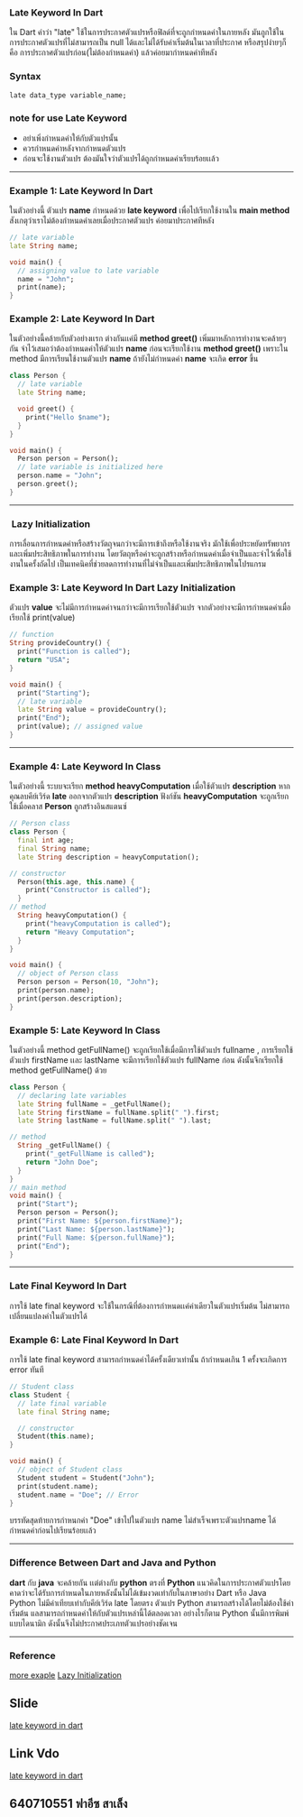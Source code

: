 ### Late Keyword In Dart
ใน Dart คำว่า "late" ใช้ในการประกาศตัวแปรหรือฟิลด์ที่จะถูกกำหนดค่าในภายหลัง มันถูกใช้ในการประกาศตัวแปรที่ไม่สามารถเป็น null ได้และไม่ได้รับค่าเริ่มต้นในเวลาที่ประกาศ หรือสรุปง่ายๆก็คือ การประกาศตัวแปรก่อน(ไม่ต้องกำหนดค่า) แล้วค่อยมากำหนดค่าทีหลัง

### Syntax

```dart
late data_type variable_name;
```
### note for use Late Keyword
- อย่าเพิ่งกำหนดค่าให้กับตัวแปรนั้น
- ควรกำหนดค่าหลังจากกำหนดตัวแปร
- ก่อนจะใช้งานตัวแปร ต้องมันใจว่าตัวแปรได้ถูกกำหนดค่าเรียบร้อยเเล้ว

-----------------------

### Example 1: Late Keyword In Dart

ในตัวอย่างนี้ ตัวแปร **name** กำหนดด้วย **late keyword** เพื่อไปเรียกใช้งานใน  **main method**
สังเกตุว่าเราไม่ต้องกำหนดค่าเลยเมื่อประกาศตัวแปร ค่อยมาประกาศทีหลัง
```dart
// late variable
late String name;

void main() {
  // assigning value to late variable
  name = "John";
  print(name);
}
```

### Example 2: Late Keyword In Dart

ในตัวอย่างนี้คล้ายกับตัวอย่างเเรก ต่างกันเเค่มี **method greet()** เพิ่มมาหลักการทำงานจะคล้ายๆกัน
จำไว้เสมอว่าต้องกำหนดค่าให้ตัวแปร **name** ก่อนจะเรียกใช้งาน **method greet()** เพราะใน method มีการเรียนใช้งานตัวแปร **name** ถ้ายังไม่กำหนดค่า **name** จะเกิด **error** ขึ้น
```dart
class Person {
  // late variable
  late String name;

  void greet() {
    print("Hello $name");
  }
}

void main() {
  Person person = Person();
  // late variable is initialized here
  person.name = "John";
  person.greet();
}
```

------------

###  Lazy Initialization
การเลื่อนการกำหนดค่าหรือสร้างวัตถุจนกว่าจะมีการเข้าถึงหรือใช้งานจริง มักใช้เพื่อประหยัดทรัพยากรและเพิ่มประสิทธิภาพในการทำงาน โดยวัตถุหรือค่าจะถูกสร้างหรือกำหนดค่าเมื่อจำเป็นและจำไว้เพื่อใช้งานในครั้งถัดไป เป็นเทคนิคที่ช่วยลดการทำงานที่ไม่จำเป็นและเพิ่มประสิทธิภาพในโปรแกรม


### Example 3: Late Keyword In Dart Lazy Initialization

ตัวแปร **value** จะไม่มีการกำหนดค่าจนกว่าจะมีการเรียกใช้ตัวแปร จากตัวอย่างจะมีการกำหนดค่าเมื่อเรียกใช้  print(value)

```dart
// function
String provideCountry() {
  print("Function is called");
  return "USA";
}

void main() {
  print("Starting");
  // late variable
  late String value = provideCountry();
  print("End");
  print(value); // assigned value
}
```


--------------

### Example 4: Late Keyword In Class

ในตัวอย่างนี้ ระบบจะเรียก  **method heavyComputation** เมื่อใช้ตัวแปร **description** หากคุณลบคีย์เวิร์ด **late** ออกจากตัวแปร **description** ฟังก์ชัน **heavyComputation** จะถูกเรียกใช้เมื่อคลาส **Person** ถูกสร้างอินสแตนซ์

```dart
// Person class
class Person {
  final int age;
  final String name;
  late String description = heavyComputation();

// constructor
  Person(this.age, this.name) {
    print("Constructor is called");
  }
// method
  String heavyComputation() {
    print("heavyComputation is called");
    return "Heavy Computation";
  }
}

void main() {
  // object of Person class
  Person person = Person(10, "John");
  print(person.name);
  print(person.description); 
}
```


### Example 5: Late Keyword In Class

ในตัวอย่างนี้ method  getFullName() จะถูกเรียกใช้เมื่อมีการใช้ตัวแปร fullname , การเรียกใช้ตัวแปร firstName เเละ  lastName จะมีการเรียกใช้ตัวแปร fullName ก่อน ดังนั้นจึกเรียกใช้ method getFullName() ด้วย

```dart
class Person {
  // declaring late variables
  late String fullName = _getFullName();
  late String firstName = fullName.split(" ").first;
  late String lastName = fullName.split(" ").last;

// method
  String _getFullName() {
    print("_getFullName is called");
    return "John Doe";
  }
}
// main method
void main() {
  print("Start");
  Person person = Person();
  print("First Name: ${person.firstName}");
  print("Last Name: ${person.lastName}");
  print("Full Name: ${person.fullName}");
  print("End");
}
```

------------------------

### Late Final Keyword In Dart
การใช้ late final keyword จะใช้ในกรณีที่ต้องการกำหนดเเค่ค่าเดียวในตัวแปรเริ่มต้น ไม่สามารถเปลี่ยนแปลงค่าในตัวแปรได้

### Example 6: Late Final Keyword In Dart
การใช้  late final keyword  สามารถกำหนดค่าได้ครั้งเดียวเท่านั้น ถ้ากำหนดเกิน 1 ครั้งจะเกิดการ error ทันที

```dart
// Student class
class Student {
  // late final variable
  late final String name;

  // constructor
  Student(this.name);
}

void main() {
  // object of Student class
  Student student = Student("John");
  print(student.name);
  student.name = "Doe"; // Error
}
```

บรรทัดสุดท้ายการกำหนกค่า "Doe" เข้าไปในตัวแปร name ไม่สำเร็จเพราะตัวแปรname ได้กำหนดค่าก่อนไปเรียนร้อยเเล้ว

-------------------
### Difference Between Dart and Java and Python

**dart** กับ **java** จะคล้ายกัน เเต่ต่างกับ **python** ตรงที่ **Python** แนวคิดในการประกาศตัวแปรโดยคาดว่าจะได้รับการกำหนดในภายหลังนั้นไม่ได้เข้มงวดเท่ากับในภาษาอย่าง Dart หรือ Java Python ไม่มีค่าเทียบเท่ากับคีย์เวิร์ด late โดยตรง ตัวแปร Python สามารถสร้างได้โดยไม่ต้องใช้ค่าเริ่มต้น แลสามารถกำหนดค่าให้กับตัวแปรเหล่านี้ได้ตลอดเวลา อย่างไรก็ตาม Python นั้นมีการพิมพ์แบบไดนามิก ดังนั้นจึงไม่ประกาศประเภทตัวแปรอย่างชัดเจน

-----------------------
### Reference

[more exaple](https://www.educative.io/answers/what-is-the-late-keyword-in-dart)
[Lazy Initialization](https://dev.to/pktintali/late-variables-in-dart-dart-learning-series-1-2opf)

## Slide
[late keyword in dart](https://github.com/soonklang/dart-tutorial/files/12752742/)

## Link Vdo
[late keyword in dart](https://www.youtube.com/watch?v=jtz-0pcnAQ4)

## 640710551 ฟาอีซ สาเล็ง
